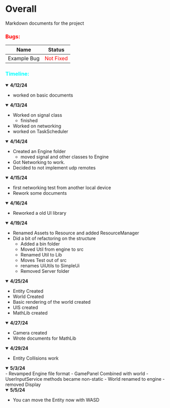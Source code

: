 # Overall

Markdown documents for the project 

### <span style="color:Red;">Bugs:</span>
| Name        | Status       |
| -------------- | ---------- |
|Example Bug |  <span style="color:Red;">Not Fixed</span>|

### <span style="color:cyan;">Timeline:</span>

<details open>
  <summary><b>4/12/24</b> </summary>    

- worked on basic documents
</details>

<details open>
  <summary><b>4/13/24</b> </summary>    

- Worked on signal class
    - finished
- Worked on networking
- worked on TaskScheduler
</details>

<details open>
  <summary><b>4/14/24</b> </summary>    

- Created an Engine folder
    - moved signal and other classes to Engine
- Got Networking to work.
- Decided to not implement udp remotes
</details>

<details open>
  <summary><b>4/15/24</b> </summary>    

- first networking test from another local device 
- Rework some documents 
</details>

<details open>
  <summary><b>4/16/24</b> </summary>    

- Reworked a old UI library

</details>


<details open>
  <summary><b>4/19/24</b> </summary>   

- Renamed Assets to Resource and added ResourceManager
- Did a bit of refactoring on the structure
  - Added a bin folder
  - Moved Util from engine to src
  - Renamed Util to Lib
  - Moves Test out of src
  - renames UiUtils to SimpleUi
  - Removed Server folder
</details>

<details open>
  <summary><b>4/25/24</b> </summary>    

- Entity Created 
- World Created 
- Basic rendering of the world created
- UIS created
- MathLib created
</details>

<details open>
  <summary><b>4/27/24</b> </summary>    

- Camera created
- Wrote documents for MathLib
</details>

<details open>
  <summary><b>4/29/24</b> </summary>    

- Entity Collisions work
</details>


<details open>
  <summary><b>5/3/24</b> </summary>    
- Revamped Engine file format
  - GamePanel Combined with world
  - UserInputService methods became non-static
  - World renamed to engine
- removed Display
</details>

<details open>
  <summary><b>5/5/24</b> </summary>    

- You can move the Entity now with WASD
</details>


